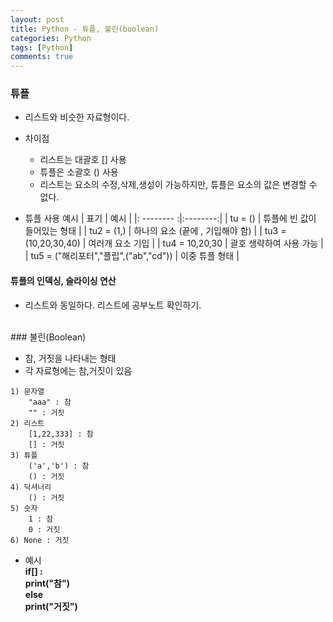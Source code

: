 ```yaml
---
layout: post
title: Python - 튜플, 불린(boolean)
categories: Python
tags: [Python]
comments: true
---
```


### 튜플

-  리스트와 비슷한 자료형이다. 
-  차이점
	- 리스트는 대괄호 [] 사용
	- 튜플은 소괄호 () 사용
	- 리스트는 요소의 수정,삭제,생성이 가능하지만, 튜플은 요소의 값은 변경할 수 없다.

- 튜플 사용 예시
| 표기 | 예시 |
|: -------- :|:--------:|
|   tu = ()     |  튜플에 빈 값이 들어있는 형태      |
|   tu2 = (1,)     |  하나의 요소 (끝에 , 기입해야 함)      |
|   tu3 = (10,20,30,40)     |  여러개 요소 기입      |
|   tu4 = 10,20,30   |  괄호 생략하여 사용 가능     |
|   tu5 = ("해리포터","플립",("ab","cd"))  | 이중 튜플 형태   |

#### 튜플의 인덱싱, 슬라이싱 연산

-  리스트와 동일하다. 리스트에 공부노트 확인하기.

<br>
### 불린(Boolean)

-  참, 거짓을 나타내는 형태
-  각 자료형에는 참,거짓이 있음

```
1) 문자열
	"aaa" : 참
	"" : 거짓
2) 리스트
	[1,22,333] : 참
	[] : 거짓
3) 튜플
	('a','b') : 참
	() : 거짓
4) 딕셔너리
	() : 거짓
5) 숫자
	1 : 참
	0 : 거짓
6) None : 거짓
```

- 예시<br> **if[] : <br> print("참")<br> else <br> print("거짓")**